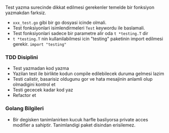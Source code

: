 


Test yazma surecinde dikkat edilmesi gerekenler temelde bir fonksiyon yazmakdan farksiz.

- `xxx_test.go` gibi bir go dosyasi icinde olmali.
- Test fonksiyonlari isimlendirmeleri `Test` keywordu ile baslamali.
- Test fonksiyonlari sadece bir parametre alir oda `t *testing.T` dir
- `t *testing.T` nin kullanilabilmesi icin "testing" paketinin import edilmesi gerekir. `import "testing"`

### TDD Disiplini

- Test yazmadan kod yazma
- Yazilan test ile birlikte kodun compile edilebilecek duruma gelmesi lazim
- Testi calistir, basarisiz oldugunu gor ve hata mesajinin anlamli olup olmadigini kontrol et
- Testi gececek kadar kod yaz
- Refactor et


### Golang Bilgileri

- Bir degisken tanimlanirken kucuk harfle basliyorsa private acces modifier a sahiptir. Tanimlandigi paket disindan erisilemez.